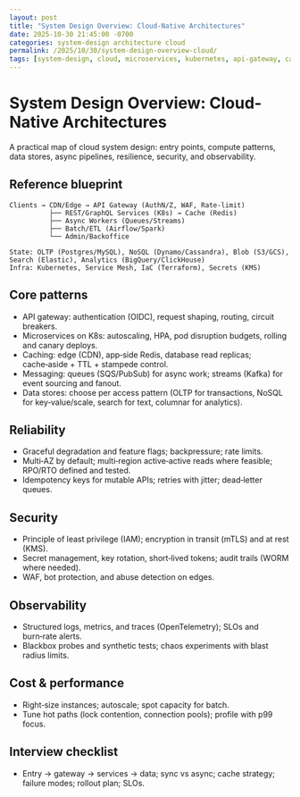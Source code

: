 ```yaml
---
layout: post
title: "System Design Overview: Cloud-Native Architectures"
date: 2025-10-30 21:45:00 -0700
categories: system-design architecture cloud
permalink: /2025/10/30/system-design-overview-cloud/
tags: [system-design, cloud, microservices, kubernetes, api-gateway, caching, streaming, observability]
---
```


# System Design Overview: Cloud-Native Architectures

A practical map of cloud system design: entry points, compute patterns, data stores, async pipelines, resilience, security, and observability.

## Reference blueprint

```
Clients → CDN/Edge → API Gateway (AuthN/Z, WAF, Rate‑limit)
          ├── REST/GraphQL Services (K8s) → Cache (Redis)
          ├── Async Workers (Queues/Streams)
          ├── Batch/ETL (Airflow/Spark)
          └── Admin/Backoffice

State: OLTP (Postgres/MySQL), NoSQL (Dynamo/Cassandra), Blob (S3/GCS), Search (Elastic), Analytics (BigQuery/ClickHouse)
Infra: Kubernetes, Service Mesh, IaC (Terraform), Secrets (KMS)
```

## Core patterns

- API gateway: authentication (OIDC), request shaping, routing, circuit breakers.
- Microservices on K8s: autoscaling, HPA, pod disruption budgets, rolling and canary deploys.
- Caching: edge (CDN), app‑side Redis, database read replicas; cache‑aside + TTL + stampede control.
- Messaging: queues (SQS/PubSub) for async work; streams (Kafka) for event sourcing and fanout.
- Data stores: choose per access pattern (OLTP for transactions, NoSQL for key‑value/scale, search for text, columnar for analytics).

## Reliability

- Graceful degradation and feature flags; backpressure; rate limits.
- Multi‑AZ by default; multi‑region active‑active reads where feasible; RPO/RTO defined and tested.
- Idempotency keys for mutable APIs; retries with jitter; dead‑letter queues.

## Security

- Principle of least privilege (IAM); encryption in transit (mTLS) and at rest (KMS).
- Secret management, key rotation, short‑lived tokens; audit trails (WORM where needed).
- WAF, bot protection, and abuse detection on edges.

## Observability

- Structured logs, metrics, and traces (OpenTelemetry); SLOs and burn‑rate alerts.
- Blackbox probes and synthetic tests; chaos experiments with blast radius limits.

## Cost & performance

- Right‑size instances; autoscale; spot capacity for batch.
- Tune hot paths (lock contention, connection pools); profile with p99 focus.

## Interview checklist

- Entry → gateway → services → data; sync vs async; cache strategy; failure modes; rollout plan; SLOs.


